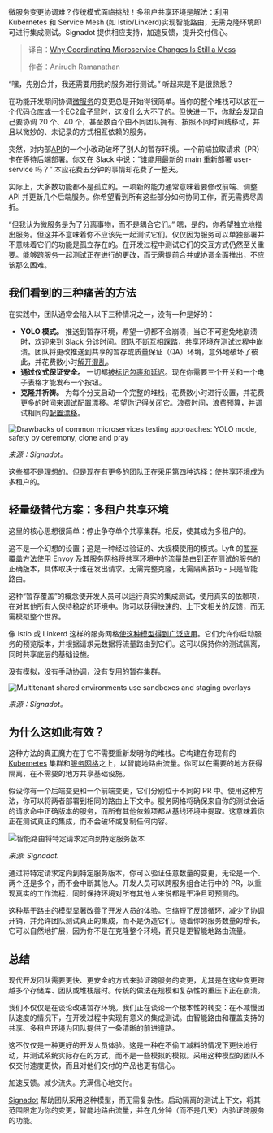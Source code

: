<!--
title: 协调微服务变更仍然很麻烦
cover: https://cdn.thenewstack.io/media/2025/04/8a2d173d-microservices-mess.jpg
summary: 微服务变更协调难？传统模式面临挑战！多租户共享环境是解法：利用 Kubernetes 和 Service Mesh (如 Istio/Linkerd)实现智能路由，无需克隆环境即可进行集成测试。Signadot 提供相应支持，加速反馈，提升交付信心。
-->

微服务变更协调难？传统模式面临挑战！多租户共享环境是解法：利用 Kubernetes 和 Service Mesh (如 Istio/Linkerd)实现智能路由，无需克隆环境即可进行集成测试。Signadot 提供相应支持，加速反馈，提升交付信心。

> 译自：[Why Coordinating Microservice Changes Is Still a Mess](https://thenewstack.io/why-coordinating-microservice-changes-is-still-a-mess/)
> 
> 作者：Anirudh Ramanathan

“嘿，先别合并，我还需要用我的服务进行测试。” 听起来是不是很熟悉？

在功能开发期间协调[微服务](https://thenewstack.io/microservices/)的变更总是开始得很简单。当你的整个堆栈可以放在一个代码仓库或一个EC2盒子里时，这没什么大不了的。但快进一下，你就会发现自己要协调 20 个、40 个，甚至数百个由不同团队拥有、按照不同时间线移动，并且以微妙的、未记录的方式相互依赖的服务。

突然，对内部[API](https://roadmap.sh/api-design)的一个小改动破坏了别人的暂存环境。一个前端拉取请求（PR）卡在等待后端部署。你又在 Slack 中说：“谁能用最新的 main 重新部署 user-service 吗？” 本应花费五分钟的事情却花费了一整天。

实际上，大多数功能都不是孤立的。一项新的能力通常意味着要修改前端、调整 API 并更新几个后端服务。你希望看到所有这些部分如何协同工作，而无需费尽周折。

“但我认为微服务是为了分离事物，而不是耦合它们。” 嗯，是的，你希望独立地推出服务。但这并不意味着你不应该先一起测试它们。仅仅因为服务可以单独部署并不意味着它们的功能是孤立存在的。在开发过程中测试它们的交互方式仍然至关重要。能够跨服务一起测试正在进行的更改，而无需提前合并或协调全面推出，不应该那么困难。

## 我们看到的三种痛苦的方法

在实践中，团队通常会陷入以下三种情况之一，没有一种是好的：

- **YOLO 模式。** 推送到暂存环境，希望一切都不会崩溃，当它不可避免地崩溃时，欢迎来到 Slack 分诊时间。团队不断互相踩踏，共享环境在测试过程中崩溃。团队将更改推送到共享的暂存或质量保证（QA）环境，意外地破坏了彼此，并花费数小时[解开混乱](https://thenewstack.io/the-staging-bottleneck-microservices-testing-in-fintech)。
- **通过仪式保证安全。** 一切都[被标记包裹和延迟](https://thenewstack.io/the-million-dollar-problem-of-slow-microservices-testing)。现在你需要三个开关和一个电子表格才能发布一个按钮。
- **克隆并祈祷。** 为每个分支启动一个完整的堆栈，花费数小时进行设置，并花费更多的时间来调试配置漂移。希望你记得关闭它。浪费时间，浪费预算，并调试相同的[配置漂移](https://thenewstack.io/scale-microservices-testing-without-duplicating-environments)。

![Drawbacks of common microservices testing approaches: YOLO mode, safety by ceremony, clone and pray](https://cdn.thenewstack.io/media/2025/04/e3528a4d-microservices-testing-drawbacks-1024x515.png)

*来源：Signadot。*

这些都不是理想的。但是现在有更多的团队正在采用第四种选择：使共享环境成为多租户的。

## 轻量级替代方案：多租户共享环境

这里的核心思想很简单：停止争夺单个共享集群。相反，使其成为多租户的。

这不是一个幻想的设置；这是一种经过验证的、大规模使用的模式。Lyft 的[暂存覆盖](https://eng.lyft.com/scaling-productivity-on-microservices-at-lyft-part-3-extending-our-envoy-mesh-with-staging-fdaafafca82f?gi=bcf1f4e80699)方法使用 Envoy 及其服务网格将共享环境中的流量路由到正在测试的服务的正确版本，具体取决于谁在发出请求。无需完整克隆，无需隔离技巧 - 只是智能路由。

这种“暂存覆盖”的概念使开发人员可以运行真实的集成测试，使用真实的依赖项，在对其他所有人保持稳定的环境中。你可以获得快速的、上下文相关的反馈，而无需模拟整个世界。

像 Istio 或 Linkerd 这样的服务网格[使这种模型得到广泛应用](https://thenewstack.io/using-istio-or-linkerd-to-unlock-ephemeral-environments/)。它们允许你启动服务的预览版本，并根据请求元数据将流量路由到它们。这可以保持你的测试隔离，同时共享底层的基础设施。

没有模拟，没有手动协调，没有专用的暂存集群。

![Multitenant shared environments use sandboxes and staging overlays](https://cdn.thenewstack.io/media/2025/04/1953a400-multitenant-shared-environment.png)

*来源：Signadot。*

## 为什么这如此有效？

这种方法的真正魔力在于它不需要重新发明你的堆栈。它构建在你现有的 [Kubernetes](https://roadmap.sh/kubernetes) 集群和[服务网格](https://thenewstack.io/service-mesh/)之上，以智能地路由流量。你可以在需要的地方获得隔离，在不需要的地方共享基础设施。

假设你有一个后端变更和一个前端变更，它们分别位于不同的 PR 中。使用这种方法，你可以将两者部署到相同的路由上下文中。服务网格将确保来自你的测试会话的请求命中正确版本的服务，而所有其他依赖项都从基线环境中提取。这意味着你正在测试真正的集成，而不会破坏或复制任何内容。

![智能路由将特定请求定向到特定服务版本](https://cdn.thenewstack.io/media/2025/04/6004cc23-service-mesh-routing.png)

*来源: Signadot.*

通过将特定请求定向到特定服务版本，你可以验证任意数量的变更，无论是一个、两个还是多个，而不会中断其他人。开发人员可以跨服务组合进行中的 PR，以重现真实的工作流程，同时保持环境对所有其他人来说都是干净且可预测的。

这种基于路由的模型显著改善了开发人员的体验。它缩短了反馈循环，减少了协调开销，并允许团队测试真正的集成，而不是伪造它们。随着你的服务数量的增长，它可以自然地扩展，因为你不是在克隆整个环境，而只是更智能地路由流量。

## 总结

现代开发团队需要更快、更安全的方式来验证跨服务的变更，尤其是在这些变更跨越多个存储库、团队或堆栈层时。传统的做法在规模和复杂性的重压下正在崩溃。

我们不仅仅是在谈论改进暂存环境。我们正在谈论一个根本性的转变：在不减慢团队速度的情况下，在开发过程中实现有意义的集成测试。由智能路由和覆盖支持的共享、多租户环境为团队提供了一条清晰的前进道路。

这不仅仅是一种更好的开发人员体验。这是一种在不偷工减料的情况下更快地行动，并测试系统实际存在的方式，而不是一些模拟的模拟。采用这种模型的团队不仅交付速度更快，而且对他们交付的产品也更有信心。

加速反馈。减少流失。充满信心地交付。

[Signadot](https://www.signadot.com/) 帮助团队采用这种模型，而无需复杂性。启动隔离的测试上下文，将其范围限定为你的变更，智能地路由流量，并在几分钟（而不是几天）内验证跨服务的功能。